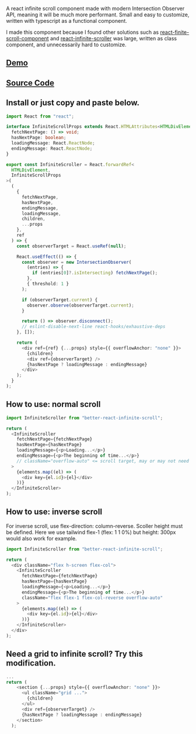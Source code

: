 A react infinite scroll component made with modern Intersection Observer API, meaning it will be much more performant. Small and easy to customize, written with typescript as a functional component.

I made this component because I found other solutions such as [react-finite-scroll-component](https://www.npmjs.com/package/react-infinite-scroll-component) and [react-infinite-scroller](https://www.npmjs.com/package/react-infinite-scroller) was large, written as class component, and unnecessarily hard to customize.

## [Demo](https://better-react-infinite-scroll.vercel.app/)

## [Source Code](https://github.com/Apestein/better-react-infinite-scroll/blob/main/src/App.tsx)

## Install or just copy and paste below.

```ts
import React from "react";

interface InfiniteScrollProps extends React.HTMLAttributes<HTMLDivElement> {
  fetchNextPage: () => void;
  hasNextPage: boolean;
  loadingMessage: React.ReactNode;
  endingMessage: React.ReactNode;
}

export const InfiniteScroller = React.forwardRef<
  HTMLDivElement,
  InfiniteScrollProps
>(
  (
    {
      fetchNextPage,
      hasNextPage,
      endingMessage,
      loadingMessage,
      children,
      ...props
    },
    ref
  ) => {
    const observerTarget = React.useRef(null);

    React.useEffect(() => {
      const observer = new IntersectionObserver(
        (entries) => {
          if (entries[0]?.isIntersecting) fetchNextPage();
        },
        { threshold: 1 }
      );

      if (observerTarget.current) {
        observer.observe(observerTarget.current);
      }

      return () => observer.disconnect();
      // eslint-disable-next-line react-hooks/exhaustive-deps
    }, []);

    return (
      <div ref={ref} {...props} style={{ overflowAnchor: "none" }}>
        {children}
        <div ref={observerTarget} />
        {hasNextPage ? loadingMessage : endingMessage}
      </div>
    );
  }
);
```

## How to use: normal scroll

```ts
import InfiniteScroller from "better-react-infinite-scroll";

return (
  <InfiniteScroller
    fetchNextPage={fetchNextPage}
    hasNextPage={hasNextPage}
    loadingMessage={<p>Loading...</p>}
    endingMessage={<p>The beginning of time...</p>}
    // className="overflow-auto" <= scroll target, may or may not need this
  >
    {elements.map((el) => (
      <div key={el.id}>{el}</div>
    ))}
  </InfiniteScroller>
);
```

## How to use: inverse scroll

For inverse scroll, use flex-direction: column-reverse. Scoller height must be defined. Here we use tailwind flex-1 (flex: 1 1 0%) but height: 300px would also work for example.

```ts
import InfiniteScroller from "better-react-infinite-scroll";

return (
  <div className="flex h-screen flex-col">
    <InfiniteScroller
      fetchNextPage={fetchNextPage}
      hasNextPage={hasNextPage}
      loadingMessage={<p>Loading...</p>}
      endingMessage={<p>The beginning of time...</p>}
      className="flex flex-1 flex-col-reverse overflow-auto"
    >
      {elements.map((el) => (
        <div key={el.id}>{el}</div>
      ))}
    </InfiniteScroller>
  </div>
);
```

## Need a grid to infinite scroll? Try this modification.

```ts
...
return (
    <section {...props} style={{ overflowAnchor: "none" }}>
      <ul className="grid ...">
        {children}
      </ul>
      <div ref={observerTarget} />
      {hasNextPage ? loadingMessage : endingMessage}
    </section>
  );
```
